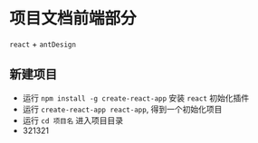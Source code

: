 # 项目文档前端部分

 `react` + `antDesign`

## 新建项目

* 运行 `npm install -g create-react-app` 安装 `react` 初始化插件
* 运行 `create-react-app react-app`, 得到一个初始化项目
* 运行 `cd 项目名` 进入项目目录
* 321321
  